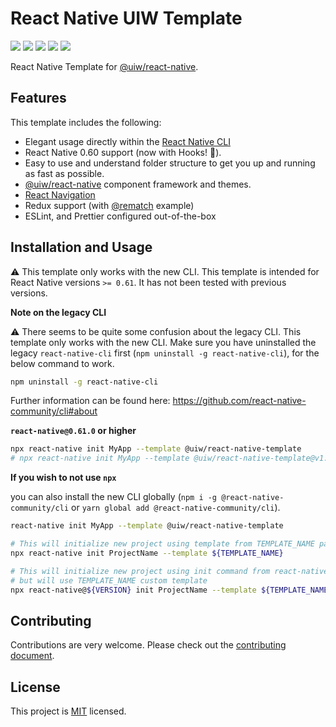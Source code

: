 # React Native UIW Template

[![](https://img.shields.io/npm/v/@uiw/react-native-template.svg?color=success&style=flat-square)](https://www.npmjs.com/package/@uiw/react-native-template)
[![](https://img.shields.io/github/issues/uiwjs/react-native-template.svg?style=flat-square)](https://github.com/uiwjs/react-native-template/issues)
[![](https://img.shields.io/github/forks/uiwjs/react-native-template.svg?style=flat-square)](https://github.com/uiwjs/react-native-template/network)
[![](https://img.shields.io/github/stars/uiwjs/react-native-template.svg?style=flat-square)](https://github.com/uiwjs/react-native-template/stargazers)
[![](https://img.shields.io/github/release/uiwjs/react-native-template?style=flat-square)](https://github.com/uiwjs/react-baidu-map/releases)

React Native Template for [@uiw/react-native](https://github.com/uiwjs/react-native-uiw). 

## Features

This template includes the following:

- Elegant usage directly within the [React Native CLI](https://github.com/react-native-community/cli)
- React Native 0.60 support (now with Hooks! 🙌).
- Easy to use and understand folder structure to get you up and running as fast as possible.
- [@uiw/react-native](https://github.com/uiwjs/react-native-uiw) component framework and themes.
- [React Navigation](https://github.com/react-navigation/react-navigation)
- Redux support (with [@rematch](https://github.com/rematch/rematch) example)
- ESLint, and Prettier configured out-of-the-box

## Installation and Usage

⚠️ This template only works with the new CLI. This template is intended for React Native versions `>= 0.61`. It has not been tested with previous versions. 

**Note on the legacy CLI**

⚠️ There seems to be quite some confusion about the legacy CLI. This template only works with the new CLI. Make sure you have uninstalled the legacy `react-native-cli` first (`npm uninstall -g react-native-cli`), for the below command to work. 

```bash
npm uninstall -g react-native-cli
```

Further information can be found here: https://github.com/react-native-community/cli#about

**`react-native@0.61.0` or higher**

```sh
npx react-native init MyApp --template @uiw/react-native-template
# npx react-native init MyApp --template @uiw/react-native-template@v1.0.0
```

**If you wish to not use `npx`**

you can also install the new CLI globally (`npm i -g @react-native-community/cli` or `yarn global add @react-native-community/cli`).

```bash
react-native init MyApp --template @uiw/react-native-template
```

```bash
# This will initialize new project using template from TEMPLATE_NAME package
npx react-native init ProjectName --template ${TEMPLATE_NAME}

# This will initialize new project using init command from react-native@VERSION
# but will use TEMPLATE_NAME custom template
npx react-native@${VERSION} init ProjectName --template ${TEMPLATE_NAME}
```

## Contributing

Contributions are very welcome. Please check out the [contributing document](CONTRIBUTING.md).

## License

This project is [MIT](LICENSE) licensed.

